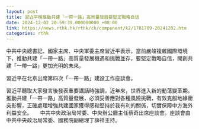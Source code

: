 ```yaml
---
layout: post
title: 習近平稱推動共建「一帶一路」高質量發展要堅定戰略自信
date: 2024-12-02 20:59:39.000000000 +08:00
link: https://news.rthk.hk/rthk/ch/component/k2/1781789-20241202.htm
categories: rthk
---
```


中共中央總書記、國家主席、中央軍委主席習近平表示，當前嚴峻複雜國際環境下，推動共建「一帶一路」高質量發展機遇和挑戰並存，要堅定戰略自信，開創共建「一帶一路」更加光明的未來。

習近平在北京出席第四次「一帶一路」建設工作座談會。

習近平聽取大家發言後發表重要講話時強調，近年來，世界進入新的動蕩變革期。推動共建「一帶一路」高質量發展，必須妥善應對各種風險挑戰，有效克服地緣衝突影響，正確處理增強共建國家獲得感和堅持於我有利的關係，切實保障中方海外利益安全。
　
中共中央政治局常委、中央辦公廳主任蔡奇出席座談會。座談會由中共中央政治局常委、國務院副總理丁薛祥主持。
